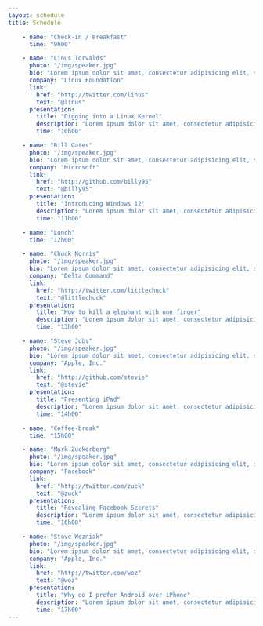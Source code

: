 ```yaml
---
layout: schedule
title: Schedule

    - name: "Check-in / Breakfast"
      time: "9h00"

    - name: "Linus Torvalds"
      photo: "/img/speaker.jpg"
      bio: "Lorem ipsum dolor sit amet, consectetur adipisicing elit, sed do eiusmod tempor incididunt ut labore et dolore magna aliqua. Ut enim ad minim veniam, quis nostrud exercitation ullamco laboris nisi ut aliquip ex ea commodo"
      company: "Linux Foundation"
      link:
        href: "http://twitter.com/linus"
        text: "@linus"
      presentation:
        title: "Digging into a Linux Kernel"
        description: "Lorem ipsum dolor sit amet, consectetur adipisicing elit, sed do eiusmod tempor incididunt ut labore et dolore magna aliqua. Ut enim ad minim veniam, quis nostrud exercitation ullamco laboris nisi ut aliquip ex ea commodo"
        time: "10h00"

    - name: "Bill Gates"
      photo: "/img/speaker.jpg"
      bio: "Lorem ipsum dolor sit amet, consectetur adipisicing elit, sed do eiusmod tempor incididunt ut labore et dolore magna aliqua. Ut enim ad minim veniam, quis nostrud exercitation ullamco laboris nisi ut aliquip ex ea commodo"
      company: "Microsoft"
      link:
        href: "http://github.com/billy95"
        text: "@billy95"
      presentation:
        title: "Introducing Windows 12"
        description: "Lorem ipsum dolor sit amet, consectetur adipisicing elit, sed do eiusmod tempor incididunt ut labore et dolore magna aliqua. Ut enim ad minim veniam, quis nostrud exercitation ullamco laboris nisi ut aliquip ex ea commodo"
        time: "11h00"

    - name: "Lunch"
      time: "12h00"

    - name: "Chuck Norris"
      photo: "/img/speaker.jpg"
      bio: "Lorem ipsum dolor sit amet, consectetur adipisicing elit, sed do eiusmod tempor incididunt ut labore et dolore magna aliqua. Ut enim ad minim veniam, quis nostrud exercitation ullamco laboris nisi ut aliquip ex ea commodo"
      company: "Delta Command"
      link:
        href: "http://twitter.com/littlechuck"
        text: "@littlechuck"
      presentation:
        title: "How to kill a elephant with one finger"
        description: "Lorem ipsum dolor sit amet, consectetur adipisicing elit, sed do eiusmod tempor incididunt ut labore et dolore magna aliqua. Ut enim ad minim veniam, quis nostrud exercitation ullamco laboris nisi ut aliquip ex ea commodo"
        time: "13h00"

    - name: "Steve Jobs"
      photo: "/img/speaker.jpg"
      bio: "Lorem ipsum dolor sit amet, consectetur adipisicing elit, sed do eiusmod tempor incididunt ut labore et dolore magna aliqua. Ut enim ad minim veniam, quis nostrud exercitation ullamco laboris nisi ut aliquip ex ea commodo"
      company: "Apple, Inc."
      link:
        href: "http://github.com/stevie"
        text: "@stevie"
      presentation:
        title: "Presenting iPad"
        description: "Lorem ipsum dolor sit amet, consectetur adipisicing elit, sed do eiusmod tempor incididunt ut labore et dolore magna aliqua. Ut enim ad minim veniam, quis nostrud exercitation ullamco laboris nisi ut aliquip ex ea commodo"
        time: "14h00"

    - name: "Coffee-break"
      time: "15h00"

    - name: "Mark Zuckerberg"
      photo: "/img/speaker.jpg"
      bio: "Lorem ipsum dolor sit amet, consectetur adipisicing elit, sed do eiusmod tempor incididunt ut labore et dolore magna aliqua. Ut enim ad minim veniam, quis nostrud exercitation ullamco laboris nisi ut aliquip ex ea commodo"
      company: "Facebook"
      link:
        href: "http://twitter.com/zuck"
        text: "@zuck"
      presentation:
        title: "Revealing Facebook Secrets"
        description: "Lorem ipsum dolor sit amet, consectetur adipisicing elit, sed do eiusmod tempor incididunt ut labore et dolore magna aliqua. Ut enim ad minim veniam, quis nostrud exercitation ullamco laboris nisi ut aliquip ex ea commodo"
        time: "16h00"

    - name: "Steve Wozniak"
      photo: "/img/speaker.jpg"
      bio: "Lorem ipsum dolor sit amet, consectetur adipisicing elit, sed do eiusmod tempor incididunt ut labore et dolore magna aliqua. Ut enim ad minim veniam, quis nostrud exercitation ullamco laboris nisi ut aliquip ex ea commodo"
      company: "Apple, Inc."
      link:
        href: "http://twitter.com/woz"
        text: "@woz"
      presentation:
        title: "Why do I prefer Android over iPhone"
        description: "Lorem ipsum dolor sit amet, consectetur adipisicing elit, sed do eiusmod tempor incididunt ut labore et dolore magna aliqua. Ut enim ad minim veniam, quis nostrud exercitation ullamco laboris nisi ut aliquip ex ea commodo"
        time: "17h00"
---
```

